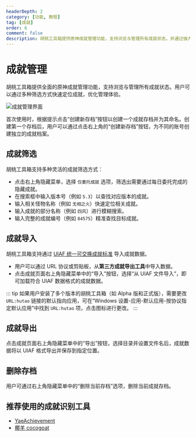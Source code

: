 ```yaml
---
headerDepth: 2
category: [功能, 教程]
tag: [成就]
order: 6
comment: false
description: 胡桃工具箱提供原神成就管理功能，支持浏览与管理所有成就状态，并通过强大的筛选系统轻松搜索指定成就。
---
```


# 成就管理

胡桃工具箱提供全面的原神成就管理功能，支持浏览与管理所有成就状态。用户可以通过多种筛选方式快速定位成就，优化管理体验。

<!-- more -->

![成就管理界面](https://img.alicdn.com/imgextra/i1/1797064093/O1CN01fApvim1g6e0xyGQvS_!!1797064093.png_.webp)

首次使用时，根据提示点击“创建新存档”按钮以创建一个成就存档并为其命名。创建第一个存档后，用户可以通过点击右上角的“创建新存档”按钮，为不同的账号创建独立的成就档案。

## 成就筛选

胡桃工具箱支持多种灵活的成就筛选方式：

- 点击右上角隐藏菜单，选择 `仅委托成就` 选项，筛选出需要通过每日委托完成的隐藏成就。
- 在搜索框中输入版本号（例如 `5.3`）以查找对应版本的成就。
- 输入相关怪物名称（例如 `无相之火`）快速定位相关成就。
- 输入成就的部分名称（例如 `四风`）进行模糊搜索。
- 输入完整的成就编号（例如 `84575`）精准查找目标成就。

## 成就导入 <Badge text="UIAF" type="info" />

胡桃工具箱支持通过 [UIAF 统一可交换成就标准](https://uigf.org/zh/standards/uiaf.html) 导入成就数据。

- 用户可以通过 URL 协议或剪贴板，从**第三方成就导出工具**中导入数据。
- 点击成就页面右上角隐藏菜单中的“导入”按钮，选择“从 UIAF 文件导入”，即可加载符合 UIAF 数据格式的成就数据。

::: tip
如果用户安装了多个版本的胡桃工具箱（如 Alpha 版和正式版），需要更改 `URL:hutao` 链接的默认指向应用，可在“Windows 设置-应用-默认应用-按协议指定默认应用”中找到 `URL:hutao` 项，点击图标进行更改。
:::

## 成就导出 <Badge text="UIAF" type="info" />

点击成就页面右上角隐藏菜单中的“导出”按钮，选择目录并设置文件名后，成就数据将以 UIAF 格式导出并保存到指定位置。

## 删除存档

用户可通过右上角隐藏菜单中的“删除当前存档”选项，删除当前成就存档。

## 推荐使用的成就识别工具

- [YaeAchievement](https://github.com/HolographicHat/YaeAchievement) <Badge text="一键导出成就" type="tip" />
- [椰羊 cocogoat](https://cocogoat.work/) <Badge text="成就攻略" type="tip" />
